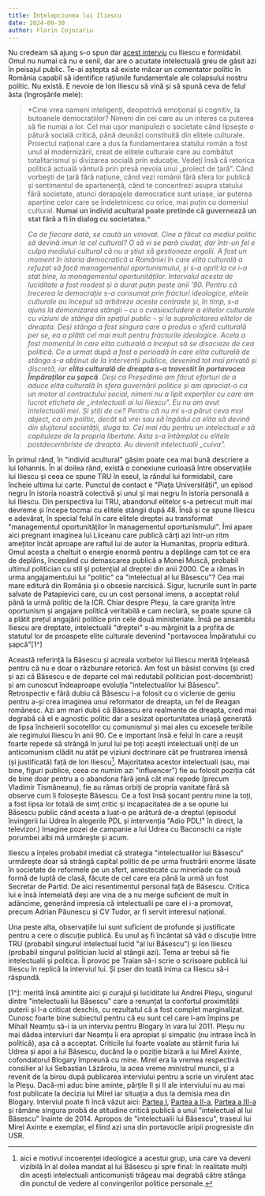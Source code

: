 ```yaml
---
title: Înțelepciunea lui Iliescu
date: 2024-09-30
author: Florin Cojocariu
---
```

Nu credeam să ajung s-o spun dar [acest interviu](https://www.ionutvulpescu.ro/avangarda-cu-ionut-vulpescu-invitat-presedintele-ion-iliescu-2/) cu Iliescu e formidabil. Omul nu numai că nu e senil, dar are o acuitate intelectuală greu de găsit azi în peisajul public. Te-ai aștepta să existe măcar un comentator politic în România capabil să identifice rațiunile fundamentale ale colapsului nostru politic. Nu există. E nevoie de Ion Iliescu să vină și să spună ceva de felul ăsta (îngroșările mele):

> \*Cine vrea oameni inteligenți, deopotrivă emoțional și cognitiv, la butoanele democrațiilor? Nimeni din cei care au un interes ca puterea să fie numai a lor. Cel mai ușor manipulezi o societate când lipsește o pătură socială critică, până deunăzi constituită din elitele culturale. Proiectul național care a dus la fundamentarea statului român a fost unul al modernizării, creat de elitele culturale care au combătut totalitarismul și divizarea socială prin educație. Vedeți însă că retorica politică actuală vântură prin presă nevoia unui „proiect de țară”. Când vorbești de țară fără națiune, când vezi românii fără sfera lor publică și sentimentul de apartenență, când te concentrezi asupra statului fără societate, atunci derapajele democratice sunt uriașe, iar puterea aparține celor care se îndeletnicesc cu orice, mai puțin cu domeniul cultural. **Numai un individ acultural poate pretinde că guvernează un stat fără a fi în dialog cu societatea.***
>
> *Ca de fiecare dată, se caută un vinovat. Cine a făcut ca mediul politic să devină imun la cel cultural? O să vi se pară ciudat, dar într-un fel e culpa mediului cultural că nu a știut să gestioneze orgolii. A fost un moment în istoria democratică a României în care elita culturală a refuzat să facă managementul oportunismului, și s-a oprit la ce i-a stat bine, la managementul oportunităților. Intervalul acesta de luciditate a fost modest și a durat puțin  peste anii ’90. Pentru că trecerea la democrație s-a consumat prin fracturi ideologice, elitele culturale au început să arbitreze aceste contraste și, în timp, s-a ajuns la demonizarea stângii – cu o cvasiexcludere a elitelor culturale cu viziuni de stânga din spațiul public – și la supralicitarea elitelor de dreapta. Deși stânga a fost singura care a produs o sferă culturală per se, ea a plătit cel mai mult pentru fracturile ideologice. Acela a fost momentul în care elita culturală a început să se disocieze de cea politică. Ce a urmat după a fost o perioadă în care elita culturală de stânga s-a abținut de la intervenții publice, devenind tot mai privată și discretă, iar **elita culturală de dreapta s-a travestit în portavocea Împăraților cu șapcă**. Deși ca Președinte am făcut eforturi de a aduce elita culturală în sfera guvernării politice și am apreciat-o ca un motor al contractului social, nimeni nu a lipit experților cu care am lucrat eticheta de „intelectuali ai lui Iliescu”. Eu nu am avut intelectualii mei. Și știți de ce? Pentru că nu mi s-a părut ceva mai abject, ca om politic, decât să vrei sau să îngădui ca elita să devină din slujitorul societății, sluga ta. Cel mai rău pentru un intelectual e să capituleze de la propria libertate. Asta s-a întâmplat cu elitele postdecembriste de dreapta. Au devenit intelectualii „cuiva”.* 

În primul rând, în "individ acultural" găsim poate cea mai bună descriere a lui Iohannis. În al doilea rând, există o conexiune curioasă între observațiile lui Iliescu și ceea ce spune TRU în eseul, la rândul lui formidabil, care încheie ultima lui carte. Punctul de contact e "Piața Universității", un episod negru în istoria noastră colectivă și unul și mai negru în istoria personală a lui Iliescu. Din perspectiva lui TRU, abandonul elitelor s-a petrecut mult mai devreme și începe tocmai cu elitele stângii după 48. Însă și ce spune Iliescu e adevărat, în special felul în care elitele dreptei au transformat "managementul  oportunităților în managementul oportunismului". Îmi apare aici pregnant imaginea lui Liiceanu care publică cărți azi într-un ritm amețitor încât aproape are raftul lui de autor la Humanitas, propria editură. Omul acesta a cheltuit o energie enormă pentru a deplânge cam tot ce era de deplâns, începând cu demascarea publică a Monei Muscă, probabil ultimul politician cu stil și potențial al dreptei din anii 2000. Ce a rămas în urma angajamentului lui "politic" ca "intelectual al lui Băsescu"? Cea mai mare editură din România și o obsesie narcisică. Sigur, lucrurile sunt în parte salvate de Patapievici care, cu un cost personal imens, a acceptat rolul până la urmă politic de la ICR. Chiar despre Pleșu, la care granița între oportunism și angajare politică veritabilă e cam neclară, se poate spune că a plătit prețul angajării politice prin cele două ministeriate. Însă pe ansamblu Iliescu are dreptate, intelectualii "dreptei" s-au mărginit la a profita de statutul lor de proaspete elite culturale devenind "portavocea Împăratului cu șapcă"\[1^]

Această referință la Băsescu și acreala vorbelor lui Iliescu merită înțeleasă pentru că nu e doar o răzbunare retorică. Am fost un băsist convins (și cred și azi că Băsescu e de departe cel mai redutabil politician post-decembrist) și am cunoscut îndeaproape evoluția "intelectualilor lui Băsescu". Retrospectiv e fără dubiu că Băsescu i-a folosit cu o viclenie de geniu pentru a-și crea imaginea unui reformator de dreapta, un fel de Reagan românesc. Azi am mari dubii că Băsescu era realmente de dreapta, cred mai degrabă că el e agnostic politic dar a sesizat oportunitatea uriașă generată de lipsa încheierii socotelilor cu comunismul și mai ales cu excesele teribile ale regimului Iliescu în anii 90. Ce e important însă e felul în care a reușit foarte repede să strângă în jurul lui pe toți acești intelectuali uniți de un anticomunism clădit nu atât pe viziuni doctrinare cât pe frustrarea imensă (și justificată) față de Ion Iliescu[^2]. Majoritatea acestor intelectuali (sau, mai bine, figuri publice, ceea ce numim azi "influencer") fie au folosit poziția cât de bine doar pentru a o abandona fără jenă cât mai repede (precum Vladimir Tismăneanu), fie au rămas orbiți de propria vanitate fără să observe cum îi folosește Băsescu. Ce a fost însă șocant pentru mine la toți, a fost lipsa lor totală de simț critic și incapacitatea de a se opune lui Băsescu public când acesta a luat-o pe arătură de-a dreptul (episodul învingerii lui Udrea în alegerile PDL și intervenția "Adio PDL!" în direct, la televizor.) Imagine pozei de campanie a lui Udrea cu Baconschi ca niște porumbei albi mă urmărește și acum. 

Iliescu a înțeles probabil imediat că strategia "intelectualilor lui Băsescu" urmărește doar să strângă capital politic de pe urma frustrării enorme lăsate în societate de reformele pe un sfert, amestecate cu mineriade ca nouă formă de luptă de clasă, făcute de cel care era până la urmă un fost Secretar de Partid. De aici resentimentul personal față de Băsescu. Critica lui e însă întemeiată deși are vina de a nu merge suficient de mult în adâncime, generând impresia că intelectualii pe care el i-a promovat, precum Adrian Păunescu și CV Tudor, ar fi servit interesul național.

Una peste alta, observațiile lui sunt suficient de profunde și justificate pentru a cere o discuție publică. Eu unul aș fi încântat să văd o discuție între TRU (probabil singurul intelectual lucid "al lui Băsescu") și Ion Iliescu (probabil singurul politician lucid al stângii azi). Tema ar trebui să fie intelectualii și politica. Îl provoc pe Traian să-i scrie o scrisoare publică lui Iliescu în replică la interviul lui. Și pser din toată inima ca Iliescu să-i răspundă.

\[1^]: merită însă amintite aici și curajul și luciditate lui Andrei Pleșu, singurul dintre "intelectualii lui Băsescu" care a renunțat la confortul proximității puterii și l-a criticat deschis, cu rezultatul că a fost complet marginalizat. Cunosc foarte bine subiectul pentru că eu sunt cel care l-am împins pe Mihail Neamțu să-i ia un interviu pentru Blogary în vara lui 2011. Pleșu nu mai dădea interviuri dar Neamțu îi era apropiat și simpatic (nu intrase încă în politică), așa că a acceptat. Criticile lui foarte voalate au stârnit furia lui Udrea și apoi a lui Băsescu, ducând la o poziție bizară a lui Mirel Axinte, cofondatorul Blogary împreună cu mine. Mirel era la vremea respectivă consilier al lui Sebastian Lăzăroiu, la acea vreme ministrul muncii, și a revenit de la birou după publicarea interviului pentru a scrie un virulent atac la Pleșu. Dacă-mi aduc bine aminte, părțile II și II ale interviului nu au mai fost publicate la decizia lui Mirel iar situația a dus la demisia mea din Blogary. Interviul poate fi încă văzut aici: [Partea I](https://vimeo.com/26957310), [Partea a II-a](https://vimeo.com/27164765), [Partea a III-a](https://vimeo.com/27281181) și rămâne singura probă de atitudine critică publică a unul "intelectual al lui Băsescu" înainte de 2014. Apropos de "intelectualii lui Băsescu", traseul lui Mirel Axinte e exemplar, el fiind azi una din portavocile aripii progresiste din USR.

[^2]: aici e motivul incoerenței ideologice a acestui grup, una care va deveni vizibilă în al doilea mandat al lui Băsescu și spre final: în realitate mulți din acești intelectuali anticomuniști trăgeau mai degrabă către stânga din punctul de vedere al convingerilor politice personale.
